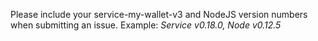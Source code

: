 
Please include your service-my-wallet-v3 and NodeJS version numbers when submitting an issue.
Example: *Service v0.18.0, Node v0.12.5*
